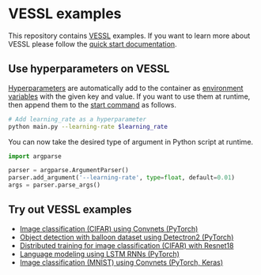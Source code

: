 # VESSL examples
This repository contains [VESSL](https://www.vessl.ai/) examples. If you want to learn more about VESSL please follow the [quick start documentation](https://docs.savvihub.com/quick-start).

## Use hyperparameters on VESSL
[Hyperparameters](https://docs.vessl.ai/user-guide/experiment/creating-an-experiment#hyperparameters) are automatically add to the container as [environment variables](https://kubernetes.io/docs/tasks/inject-data-application/define-environment-variable-container/) with the given key and value. If you want to use them at runtime, then append them to the [start command](https://docs.vessl.ai/user-guide/experiment/creating-an-experiment#start-command) as follows.
```bash
# Add learning_rate as a hyperparameter
python main.py --learning-rate $learning_rate 
```

You can now take the desired type of argument in Python script at runtime.
```Python
import argparse

parser = argparse.ArgumentParser()
parser.add_argument('--learning-rate', type=float, default=0.01)
args = parser.parse_args()
```

## Try out VESSL examples

- [Image classification (CIFAR) using Convnets (PyTorch)](cifar)
- [Object detection with balloon dataset using Detectron2 (PyTorch)](detectron2)
- [Distributed training for image classification (CIFAR) with Resnet18](distributed_cifar)
- [Language modeling using LSTM RNNs (PyTorch)](language_model)
- [Image classification (MNIST) using Convnets (PyTorch, Keras)](mnist)
